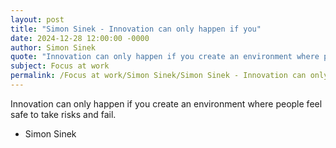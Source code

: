 ```yaml
---
layout: post
title: "Simon Sinek - Innovation can only happen if you"
date: 2024-12-28 12:00:00 -0000
author: Simon Sinek
quote: "Innovation can only happen if you create an environment where people feel safe to take risks and fail."
subject: Focus at work
permalink: /Focus at work/Simon Sinek/Simon Sinek - Innovation can only happen if you
---
```


Innovation can only happen if you create an environment where people feel safe to take risks and fail.

- Simon Sinek
